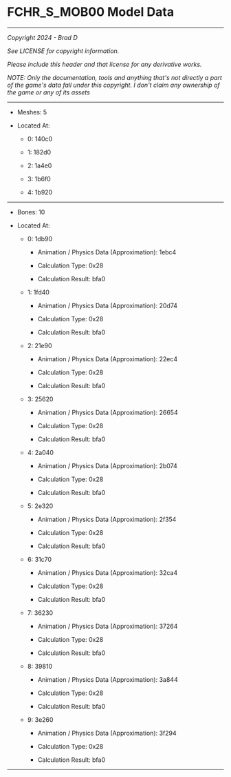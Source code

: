 # FCHR_S_MOB00 Model Data

---

*Copyright 2024 - Brad D*

*See LICENSE for copyright information.*

*Please include this header and that license for any derivative works.*

*NOTE: Only the documentation, tools and anything that's not directly a part of the game's data fall under this copyright. I don't claim any ownership of the game or any of its assets*

---

* Meshes: 5

* Located At:

  * 0: 140c0

  * 1: 182d0

  * 2: 1a4e0

  * 3: 1b6f0

  * 4: 1b920

---

* Bones: 10

* Located At:

  * 0: 1db90

    * Animation / Physics Data (Approximation): 1ebc4

    * Calculation Type: 0x28

    * Calculation Result: bfa0

  * 1: 1fd40

    * Animation / Physics Data (Approximation): 20d74

    * Calculation Type: 0x28

    * Calculation Result: bfa0

  * 2: 21e90

    * Animation / Physics Data (Approximation): 22ec4

    * Calculation Type: 0x28

    * Calculation Result: bfa0

  * 3: 25620

    * Animation / Physics Data (Approximation): 26654

    * Calculation Type: 0x28

    * Calculation Result: bfa0

  * 4: 2a040

    * Animation / Physics Data (Approximation): 2b074

    * Calculation Type: 0x28

    * Calculation Result: bfa0

  * 5: 2e320

    * Animation / Physics Data (Approximation): 2f354

    * Calculation Type: 0x28

    * Calculation Result: bfa0

  * 6: 31c70

    * Animation / Physics Data (Approximation): 32ca4

    * Calculation Type: 0x28

    * Calculation Result: bfa0

  * 7: 36230

    * Animation / Physics Data (Approximation): 37264

    * Calculation Type: 0x28

    * Calculation Result: bfa0

  * 8: 39810

    * Animation / Physics Data (Approximation): 3a844

    * Calculation Type: 0x28

    * Calculation Result: bfa0

  * 9: 3e260

    * Animation / Physics Data (Approximation): 3f294

    * Calculation Type: 0x28

    * Calculation Result: bfa0

---

